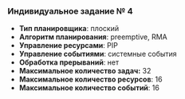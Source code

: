 ### Индивидуальное задание № 4
* **Тип планировщика**: плоский  
* **Алгоритм планирования**: preemptive, RMA  
* **Управление ресурсами**: PIP  
* **Управление событиями**: системные события
* **Обработка прерываний**: нет  
* **Максимальное количество задач:** 32  
* **Максимальное количество ресурсов**: 16  
* **Максимальное количество событий**: 16
